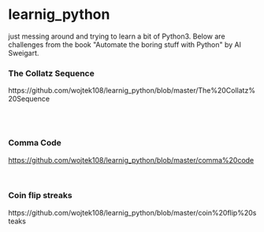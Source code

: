 # learnig_python
just messing around and trying to learn a bit of Python3. Below are challenges from the book "Automate the boring stuff with Python" by Al Sweigart.

<h3>The Collatz Sequence</h3>
https://github.com/wojtek108/learnig_python/blob/master/The%20Collatz%20Sequence



<br><br><h3>Comma Code</h3>
https://github.com/wojtek108/learnig_python/blob/master/comma%20code

<br>
<h3>Coin flip streaks</h3>
https://github.com/wojtek108/learnig_python/blob/master/coin%20flip%20steaks
